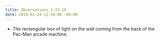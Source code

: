 ```yaml
---
title: Observations 1-23-19
date: 2019-01-24 12:10:00 -06:00
---
```


- The rectangular box of light on the wall coming from the back of the Pac-Man arcade machine.